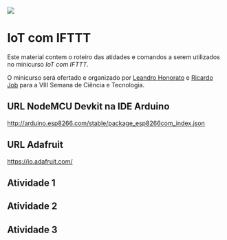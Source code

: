 ![](logo.png)

# IoT com IFTTT

Este material contem o roteiro das atidades e comandos a serem utilizados no minicurso _IoT com IFTTT_. 

O minicurso será ofertado e organizado por [Leandro Honorato](https://github.com/ldhonorato) e [Ricardo Job](https://github.com/ricardojob) para a VIII Semana de Ciência e Tecnologia. 

## URL NodeMCU Devkit na IDE Arduino
http://arduino.esp8266.com/stable/package_esp8266com_index.json

## URL Adafruit
https://io.adafruit.com/

## Atividade 1

## Atividade 2

## Atividade 3
